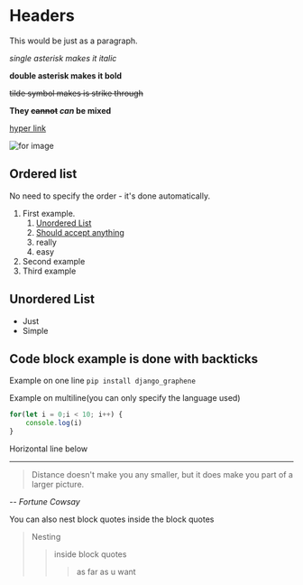 # Headers

This would be just as a paragraph. 

*single asterisk makes it italic*

**double asterisk makes it bold**

~~tilde symbol makes is strike through~~

**They ~~cannot~~ *can* be mixed**

[hyper link](gooogle.com)

![for image](https://hips.hearstapps.com/hmg-prod.s3.amazonaws.com/images/golden-retriever-royalty-free-image-506756303-1560962726.jpg?crop=0.672xw:1.00xh;0.166xw,0&resize=640:*)

## Ordered list
No need to specify the order - it's done automatically.
1. First example. 
	1. [Unordered List](#unordered-list)
	1. [Should accept anything](#code-block-example-is-done-with-backticks)
	1. really
	1. easy
1. Second example
1. Third example

## Unordered List
- Just
- Simple

## Code block example is done with backticks 

Example on one line `pip install django_graphene`

Example on multiline(you can only specify the language used) 

```js
for(let i = 0;i < 10; i++) {
    console.log(i)
}
```

Horizontal line below

---

> Distance doesn't make you any smaller, 
but it does make you part of a larger picture.

-- <cite> Fortune Cowsay </cite>

You can also nest block quotes inside the block quotes
> Nesting
>> inside block quotes
>>> as far as u want


